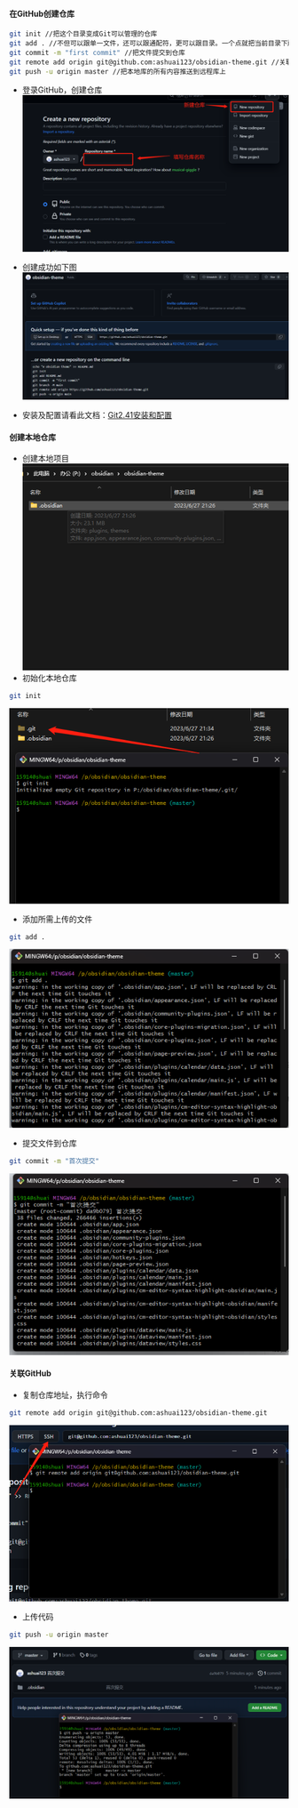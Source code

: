 #### 在GitHub创建仓库
```bash
git init //把这个目录变成Git可以管理的仓库
git add . //不但可以跟单一文件，还可以跟通配符，更可以跟目录。一个点就把当前目录下所有未追踪的文件全部add了 
git commit -m "first commit" //把文件提交到仓库
git remote add origin git@github.com:ashuai123/obsidian-theme.git //关联远程仓库
git push -u origin master //把本地库的所有内容推送到远程库上
```
- 登录GitHub，创建仓库
![](annex/Pasted%20image%2020230626233737.png)
- 创建成功如下图
![](annex/Pasted%20image%2020230627212959.png)

- 安装及配置请看此文档：[Git2.41安装和配置](Git2.41安装和配置.md)

#### 创建本地仓库
- 创建本地项目
![](annex/Pasted%20image%2020230627213318.png)
- 初始化本地仓库
```bash
git init
```
![](annex/Pasted%20image%2020230627213509.png)
- 添加所需上传的文件
```bash
git add .
```
![](annex/Pasted%20image%2020230627213812.png)
- 提交文件到仓库
```bash
git commit -m "首次提交"
```
![](annex/Pasted%20image%2020230627213951.png)
#### 关联GitHub
- 复制仓库地址，执行命令
```bash
git remote add origin git@github.com:ashuai123/obsidian-theme.git
```
![](annex/Pasted%20image%2020230627214400.png)
- 上传代码
```bash
git push -u origin master
```
![](annex/Pasted%20image%2020230627214553.png)